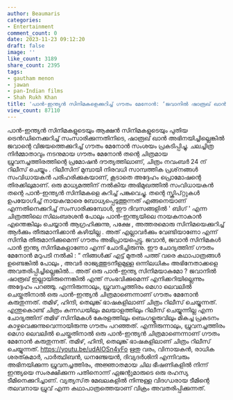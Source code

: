 ```yaml
---
author: Beaumaris
categories:
- Entertainment
comment_count: 0
date: 2023-11-23 09:12:20
draft: false
image: ''
like_count: 3189
share_count: 2395
tags:
- gautham menon
- jawan
- pan-Indian films
- Shah Rukh Khan
title: 'പാൻ-ഇന്ത്യൻ സിനിമകളെക്കുറിച്ച് ഗൗതം മേനോൻ: ‘ജവാനിൽ ഷാരൂഖ് ഖാൻ ഇല്ലായിരുന്നുവെങ്കിൽ…’'
view_count: 87110
---
```


പാൻ-ഇന്ത്യൻ സിനിമകളുടെയും ആക്ഷൻ സിനിമകളുടെയും പുതിയ ട്രെൻഡിനെക്കുറിച്ച് സംസാരിക്കുന്നതിനിടെ, ഷാരൂഖ് ഖാൻ അഭിനയിച്ചില്ലെങ്കിൽ ജവാന്റെ വിജയത്തെക്കുറിച്ച് ഗൗതം മേനോൻ സംശയം പ്രകടിപ്പിച്ചു. ചലച്ചിത്ര നിർമ്മാതാവും നടനുമായ ഗൗതം മേനോൻ തന്റെ ചിത്രമായ ധ്രുവനച്ചത്തിരത്തിന്റെ പ്രമോഷൻ ദൗത്യത്തിലാണ്, ചിത്രം നവംബർ 24 ന് റിലീസ് ചെയ്യും . റിലീസിന് മുമ്പായി നിരവധി സാമ്പത്തിക പ്രശ്‌നങ്ങൾ സംവിധായകൻ പരിഹരിക്കുകയാണ്, കൂടാതെ അദ്ദേഹം പ്രൊമോഷന്റെ തിരക്കിലുമാണ്. ഒരു മാധ്യമത്തിന് നൽകിയ അഭിമുഖത്തിൽ സംവിധായകൻ തന്റെ പാൻ-ഇന്ത്യൻ സിനിമകളെ കുറിച്ച് പങ്കുവെച്ചു. തന്റെ സ്ക്രിപ്റ്റുകൾ ഉപയോഗിച്ച് നായകന്മാരെ ബോധ്യപ്പെടുത്തുന്നത് എങ്ങനെയാണ് എന്നതിനെക്കുറിച്ച് സംസാരിക്കുമ്പോൾ, ഈ ദിവസങ്ങളിൽ ' ബിഗ് ' എന്ന ചിത്രത്തിലെ സിലംബരശൻ പോലും പാൻ-ഇന്ത്യയിലെ നായകനാകാൻ എന്തെങ്കിലും ചെയ്യാൻ ആഗ്രഹിക്കുന്നു, പക്ഷേ , അത്തരമൊരു സിനിമയെക്കുറിച്ച് ആർക്കും തീരുമാനിക്കാൻ കഴിയില്ല . അത് എല്ലാവർക്കും വേണ്ടിയാണോ എന്ന് സിനിമ തീരുമാനിക്കുമെന്ന് ഗൗതം അഭിപ്രായപ്പെട്ടു. ജവാൻ, ജവാൻ സിനിമകൾ പാൻ ഇന്ത്യ സിനിമകളാണോ എന്ന് ചോദിച്ചിരുന്നു. ഈ ചോദ്യത്തിന് ഗൗതം മേനോൻ മറുപടി നൽകി : “ നിങ്ങൾക്ക് എട്ട് മുതൽ പത്ത് വരെ കഥാപാത്രങ്ങൾ ഉണ്ടെങ്കിൽ പോലും , അവർ രാജ്യത്തുടനീളമുള്ള ഒന്നിലധികം അഭിനേതാക്കളെ അവതരിപ്പിച്ചില്ലെങ്കിൽ… അത് ഒരു പാൻ-ഇന്ത്യ സിനിമയാകുമോ ? ജവാനിൽ ഷാരൂഖ് ഇല്ലായിരുന്നെങ്കിൽ എന്ത് സംഭവിക്കുമെന്ന് എനിക്കറിയില്ലെന്നും അദ്ദേഹം പറഞ്ഞു. എന്നിരുന്നാലും, ധ്രുവനച്ചത്തിരം മെഗാ ലെവലിൽ ചെയ്തതിനാൽ ഒരു പാൻ-ഇന്ത്യൻ ചിത്രമാണെന്നാണ് ഗൗതം മേനോൻ കരുതുന്നത്. തമിഴ്, ഹിന്ദി, തെലുങ്ക് ഭാഷകളിലാണ് ചിത്രം റിലീസ് ചെയ്യുന്നത്. എന്തുകൊണ്ട് ചിത്രം കന്നഡയിലും മലയാളത്തിലും റിലീസ് ചെയ്യുന്നില്ല എന്ന ചോദ്യത്തിന് തമിഴ് സിനിമകൾ കേരളത്തിലും ബെംഗളൂരുവിലും മികച്ച പ്രകടനം കാഴ്ചവെക്കുന്നുവെന്നായിരുന്നു ഗൗതം പറഞ്ഞത്. എന്നിരുന്നാലും, ധ്രുവനച്ചത്തിരം മെഗാ ലെവലിൽ ചെയ്തതിനാൽ ഒരു പാൻ-ഇന്ത്യൻ ചിത്രമാണെന്നാണ് ഗൗതം മേനോൻ കരുതുന്നത്. തമിഴ്, ഹിന്ദി, തെലുങ്ക് ഭാഷകളിലാണ് ചിത്രം റിലീസ് ചെയ്യുന്നത്. https://youtu.be/udAlOSn4yFo ഋതു വരം, വിനായകൻ, രാധിക ശരത്കുമാർ, പാർത്ഥിബൻ, ധനഞ്ജേയൻ, ദിവ്യദർശിനി എന്നിവരും അഭിനയിക്കുന്ന ധ്രുവനച്ചത്തിരം, അജ്ഞാതമായ ചില ഭീഷണികളിൽ നിന്ന് ഇന്ത്യയെ സംരക്ഷിക്കുന്ന പതിനൊന്ന് ഏജന്റുമാരുടെ ഒരു രഹസ്യ ടീമിനെക്കുറിച്ചാണ്. വ്യത്യസ്‌ത മേഖലകളിൽ നിന്നുള്ള വിദഗ്ധരായ ടീമിന്റെ തലവനായ ധ്രുവ് എന്ന കഥാപാത്രത്തെയാണ് വിക്രം അവതരിപ്പിക്കുന്നത്.